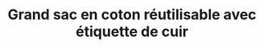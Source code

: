 ---
image: /img/products/produit25.jpg
images:
 - /img/products/produit25.jpg
id: 25-grand-sac
title: "Grand sac en coton réutilisable avec étiquette de cuir"
type: produits
i18nlanguage: fr
---